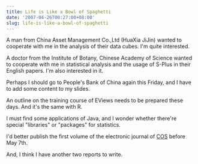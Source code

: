 ```yaml
---
title: Life is Like a Bowl of Spaghetti
date: '2007-04-26T00:27:00+08:00'
slug: life-is-like-a-bowl-of-spaghetti
---
```


A man from China Asset Management Co.,Ltd (HuaXia JiJin) wanted to cooperate with me in the analysis of their data cubes. I'm quite interested.  

A doctor from the Institute of Botany, Chinese Academy of Science wanted to cooperate with me in statistical analysis and the usage of S-Plus in their English papers. I'm also interested in it.  

Perhaps I should go to People's Bank of China again this Friday, and I have to add some content to my slides.

An outline on the training course of EViews needs to be prepared these days. And it's the same with R.  

I must find some applications of Java, and I wonder whether there're special "libraries" or "packages" for statistics.

I'd better publish the first volume of the electronic journal of [COS](http://www.cos.name) before May 7th.

And, I think I have another two reports to write.

